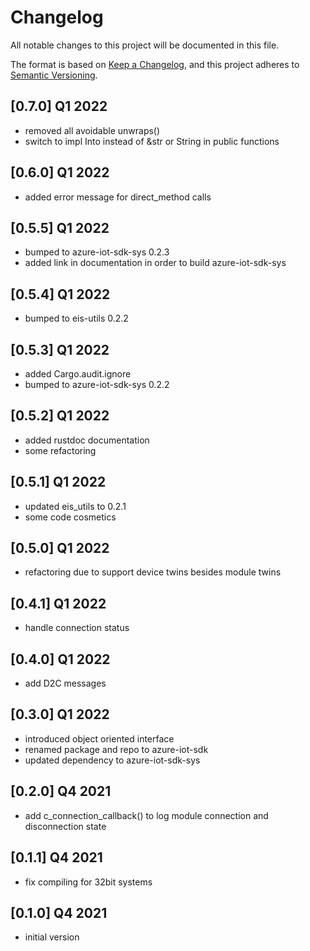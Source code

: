 # Changelog

All notable changes to this project will be documented in this file.

The format is based on [Keep a Changelog](https://keepachangelog.com/en/1.0.0/),
and this project adheres to [Semantic Versioning](https://semver.org/spec/v2.0.0.html).

## [0.7.0] Q1 2022
 - removed all avoidable unwraps()
 - switch to impl Into<String> instead of &str or String in public functions

## [0.6.0] Q1 2022
 - added error message for direct_method calls

## [0.5.5] Q1 2022
 - bumped to azure-iot-sdk-sys 0.2.3
 - added link in documentation in order to build azure-iot-sdk-sys

## [0.5.4] Q1 2022
 - bumped to eis-utils 0.2.2

## [0.5.3] Q1 2022
 - added Cargo.audit.ignore 
 - bumped to azure-iot-sdk-sys 0.2.2

## [0.5.2] Q1 2022
 - added rustdoc documentation
 - some refactoring

## [0.5.1] Q1 2022
 - updated eis_utils to 0.2.1
 - some code cosmetics

## [0.5.0] Q1 2022
 - refactoring due to support device twins besides module twins

## [0.4.1] Q1 2022
 - handle connection status 

## [0.4.0] Q1 2022
 - add D2C messages 

## [0.3.0] Q1 2022
 - introduced object oriented interface
 - renamed package and repo to azure-iot-sdk
 - updated dependency to azure-iot-sdk-sys

## [0.2.0] Q4 2021
 - add c_connection_callback() to log module connection and disconnection state

## [0.1.1] Q4 2021
 - fix compiling for 32bit systems

## [0.1.0] Q4 2021
 - initial version
